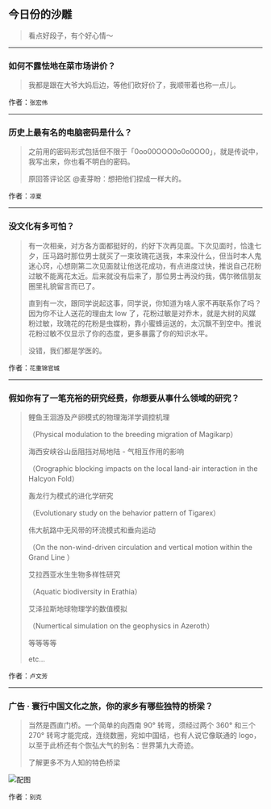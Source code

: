 ## 今日份的沙雕

> 看点好段子，有个好心情～


 
---

### 如何不露怯地在菜市场讲价？

> 我都是跟在大爷大妈后边，等他们砍好价了，我顺带着也称一点儿。


作者：`张宏伟`

---

### 历史上最有名的电脑密码是什么？

> 之前用的密码形式包括但不限于「0oo00OOO0o0o0OO0」，就是传说中，我写出来，你也看不明白的密码。
> 
> 原回答评论区 @麦芽盼：想把他们捏成一样大的。


作者：`凉夏`

---

### 没文化有多可怕？

> 有一次相亲，对方各方面都挺好的，约好下次再见面。下次见面时，恰逢七夕，压马路时那位男士就买了一束玫瑰花送我，本来没什么，但当时本人鬼迷心窍，心想刚第二次见面就让他送花成功，有点进度过快，推说自己花粉过敏不能离花太近。后来就没有后来了，那位男士再没约我，偶尔微信朋友圈里礼貌留言而已了。
> 
> 直到有一次，跟同学说起这事，同学说，你知道为啥人家不再联系你了吗？因为你不让人送花的理由太 low 了，花粉过敏是对乔木，就是大树的风媒粉过敏，玫瑰花的花粉是虫媒粉，靠小蜜蜂运送的，太沉飘不到空中。推说花粉过敏不仅显示了你的态度，更多暴露了你的知识水平。
> 
> 没错，我们都是学医的。


作者：`花重锦官城`

---

### 假如你有了一笔充裕的研究经费，你想要从事什么领域的研究？

> 鲤鱼王洄游及产卵模式的物理海洋学调控机理
> 
> （Physical modulation to the breeding migration of Magikarp）
> 
> 海西安峡谷山岳阻挡对局地陆 - 气相互作用的影响
> 
> （Orographic blocking impacts on the local land-air interaction in the Halcyon Fold）
> 
> 轰龙行为模式的进化学研究
> 
> （Evolutionary study on the behavior pattern of Tigarex）
> 
> 伟大航路中无风带的环流模式和垂向运动
> 
> （On the non-wind-driven circulation and vertical motion within the Grand Line ）
> 
> 艾拉西亚水生生物多样性研究
> 
> （Aquatic biodiversity in Erathia）
> 
> 艾泽拉斯地球物理学的数值模拟
> 
> （Numertical simulation on the geophysics in Azeroth）
> 
> 等等等等
> 
> etc...


作者：`卢文芳`

---

### 广告 · 寰行中国文化之旅，你的家乡有哪些独特的桥梁？

> 当然是西直门桥。一个简单的向西南 90° 转弯，须经过两个 360° 和三个 270° 转弯才能完成，连绕数圈，宛如中国结，也有人说它像联通的 logo，以至于此桥还有个恢弘大气的别名：世界第九大奇迹。
> 
> 了解更多不为人知的特色桥梁



![配图](https://pic3.zhimg.com/v2-c7f3944d57b81732d7617204c9f66426_b.jpg)


作者：`别克`